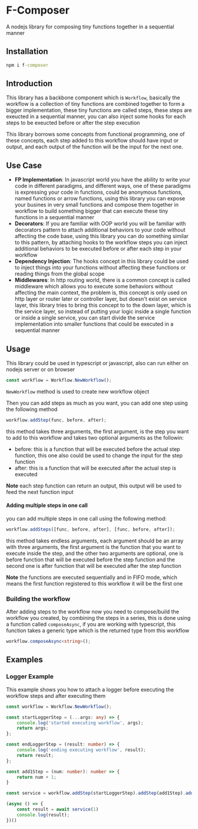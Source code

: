 # F-Composer


A nodejs library for composing tiny functions together in a sequential manner

## Installation

```cmd
npm i f-composer
```

## Introduction

This library has a backbone component which is `Workflow`, basically the workflow is a collection of tiny functions are combined together to form a bigger implementation, these tiny functions are called steps, these steps are exeucted in a sequential manner, you can also inject some hooks for each steps to be exeucted before or after the step execution

This library borrows some concepts from functional programming, one of these concepts, each step added to this workflow should have input or output, and each output of the function will be the input for the next one.

## Use Case
- **FP Implementation**: In javascript world you have the ability to write your code in different paradigms, and different ways, one of these paradigms is expressing your code in functions, could be anonymous functions, named functions or arrow functions, using this library you can expose your busines in very small functions and compose them together in workflow to build something bigger that can execute these tiny functions in a sequential manner
- **Decorators**: If you are familiar with OOP world you will be familiar with decorators pattern to attach additional behaviors to your code without affecting the code base, using this library you can do something similar to this pattern, by attaching hooks to the workflow steps you can inject additional behaviors to be executed before or after each step in your workflow
- **Dependency Injection**: The hooks concept in this library could be used to inject things into your functions without affecting these functions or reading things from the global scope
- **Middlewares**: In http routing world, there is a common concept is called middleware which allows you to execute some behaviors without affecting the main context, the problem is, this concept is only used on http layer or router later or controller layer, but doesn't exist on service layer, this library tries to bring this concept to to the down layer, which is the service layer, so instead of putting your logic inside a single function or inside a single service, you can start divide the service implementation into smaller functions that could be executed in a sequential manner

## Usage

This library could be used in typescript or javascript, also can run either on nodejs server or on browser

```typescript
const workflow = Workflow.NewWorkflow();
```

`NewWorkflow` method is used to create new workflow object

Then you can add steps as much as you want, you can add one step using the following method

```typescript
workflow.addStep(func, before, after);
```

this method takes three arguments, the first argument, is the step you want to add to this workflow and takes two optional arguments as the followin:

- before: this is a function that will be executed before the actual step function, this one also could be used to change the input for the step function
- after: this is a function that will be executed after the actual step is executed

**Note**
each step function can return an output, this output will be used to feed the next function input


#### Adding multiple steps in one call

you can add multiple steps in one call using the following method:

```typescript
workflow.addSteps([func, before, after], [func, before, after]);
```

this method takes endless arguments, each argument should be an array with three arguments, the first argument is the function that you want to execute inside the step, and the other two arguments are optional, one is before function that will be executed before the step function and the second one is after function that will be executed after the step function

**Note**
the functions are executed sequentially and in FIFO mode, which means the first function registered to this workflow it will be the first one

### Building the workflow
After adding steps to the workflow now you need to compose/build the workflow you created, by combining the steps in a series, this is done using a function called `composeAsync`, if you are working with typescript, this function takes a generic type which is the returned type from this workflow

```typescript
workflow.composeAsync<string>();
```

## Examples

### Logger Example

This example shows you how to attach a logger before executing the workflow steps and after executing them

```typescript
const workflow = Workflow.NewWorkflow();

const startLoggerStep = (...args: any) => {
    console.log('started executing workflow', args);
    return args;
};

const endLoggerStep = (result: number) => {
    console.log('ending executing workflow', result);
    return result;
};

const add1Step = (num: number): number => {
    return num + 1;
}

const service = workflow.addStep(startLoggerStep).addStep(add1Step).addStep(endLoggerStep).composeAsync<number>();

(async () => {
    const result = await service(1)
    console.log(result);
})()

```
